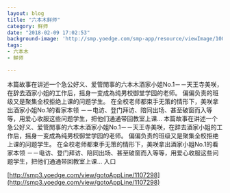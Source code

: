 ```yaml
---
layout: blog
title: "六本木鲜师"
category: 鲜师
date: "2018-02-09 17:02:53"
background-image: 'http://smp.yoedge.com/smp-app/resource/viewImage/1003672appline.png'
tags:
- 六本木
- 鲜师

---
```

本篇故事在讲述一个急公好义、爱管閒事的六本木酒家小姐No.1－－天王寺美咲，在辞去酒家小姐的工作后，摇身一变成為纯男校御堂学园的老师。 偏偏负责的班级又是聚集全校拒绝上课的问题学生。 在全校老师都束手无策的情形下，美咲拿出酒家小姐No.1的看家本领 －－电访、登门拜访、陪同出场、甚至破窗而入等等，用爱心收服这些问题学生，把他们通通带回教室上课…
本篇故事在讲述一个急公好义、爱管閒事的六本木酒家小姐No.1－－天王寺美咲，在辞去酒家小姐的工作后，摇身一变成為纯男校御堂学园的老师。 偏偏负责的班级又是聚集全校拒绝上课的问题学生。 在全校老师都束手无策的情形下，美咲拿出酒家小姐No.1的看家本领 －－电访、登门拜访、陪同出场、甚至破窗而入等等，用爱心收服这些问题学生，把他们通通带回教室上课…
入口

[http://smp3.yoedge.com/view/gotoAppLine/1107298](http://smp3.yoedge.com/view/gotoAppLine/1107298)

        
